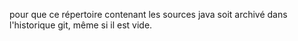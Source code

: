 pour que ce répertoire contenant les sources java soit archivé dans l'historique git, même si il est vide.
